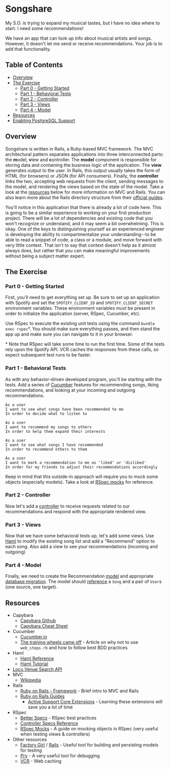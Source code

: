 # Songshare

My S.O. is trying to expand my musical tastes, but I have no idea where to start.  I need some recommendations!

We have an app that can look up info about musical artists and songs.  However, it doesn't let me send or receive recommendations.  Your job is to add that functionality.

## Table of Contents
* [Overview](#overview)
* [The Exercise](#the-exercise)
  - [Part 0 - Getting Started](#part-0---getting-started)
  - [Part 1 - Behavioral Tests](#part-1---behavioral-tests)
  - [Part 2 - Controller](#part-2---controller)
  - [Part 3 - Views](#part-3---views)
  - [Part 4 - Model](#part-4---model)
* [Resources](#resources)
* [Enabling PostgreSQL Support](#enabling-postgresql-support)

## Overview

Songshare is written in Rails, a Ruby-based MVC framework.  The MVC architectural pattern separates applications into three interconnected parts: the **m**odel, **v**iew and **c**ontroller.  The **model** component is responsible for storing data and containing the business logic of the application.  The **view** generates output to the user.  In Rails, this output usually takes the form of HTML (for browsers) or JSON (for API consumers).  Finally, the **controller** links the two, accepting web requests from the client, sending messages to the model, and rendering the views based on the state of the model.  Take a look at the [resources](#resources) below for more information on MVC and Rails.  You can also learn more about the Rails directory structure from their [official guides](http://guides.rubyonrails.org/getting_started.html#creating-the-blog-application).

You'll notice in this application that there is already a lot of code here.  This is going to be a similar experience to working on your first production project.  There will be a lot of dependencies and existing code that you won't recognize or understand, and it may seem a bit overwhelming.  This is okay.  One of the keys to distinguishing yourself as an experienced engineer is developing the ability to compartmentalize your understanding--to be able to read a snippet of code, a class or a module, and move forward with very little context. That isn't to say that context doesn't help as it almost always does, but rather that you can make meaningful improvements without being a subject matter expert.

## The Exercise

### Part 0 - Getting Started
First, you'll need to get everything set up. Be sure to set up an application with Spotify and set the `SPOTIFY_CLIENT_ID` and `SPOTIFY_CLIENT_SECRET` environment variables.  These environment variables *must* be present in order to initialize the application (server, RSpec, Cucumber, etc).

Use RSpec to execute the existing unit tests using the command `bundle exec rspec`\*. You should make sure everything passes, and then stand the app up and make sure you can navigate to it in your browser.

\* Note that RSpec will take some time to run the first time.  Some of the tests rely upon the Spotify API.  VCR caches the responses from these calls, so expect subsequent test runs to be faster.

### Part 1 - Behavioral Tests
As with any behavior-driven developed program, you'll be starting with the tests.  Add a series of [Cucumber](https://cucumber.io) features for recommending songs, liking recommendations, and looking at your incoming and outgoing recommendations.

```
As a user
I want to see what songs have been recommended to me
In order to decide what to listen to
```

```
As a user
I want to recommend my songs to others
In order to help them expand their interests
```

```
As a user
I want to see what songs I have recommended
In order to recommend others to them
```

```
As a user
I want to mark a recommendation to me as 'liked' or 'disliked'
In order for my friends to adjust their recommendations accordingly
```

Keep in mind that this outside-in approach will require you to mock some objects (especially models).  Take a look at [RSpec mocks](https://www.relishapp.com/rspec/rspec-mocks/docs) for reference.

### Part 2 - Controller
Now let's add a [controller](http://edgeguides.rubyonrails.org/action_controller_overview.html) to receive requests related to our recommendations and respond with the appropriate rendered view.

### Part 3 - Views
Now that we have some behavioral tests up, let's add some views.  Use [Haml](http://haml.info) to modify the existing song list and add a "Recommend" option to each song. Also add a view to see your recommendations (incoming and outgoing)

### Part 4 - Model
Finally, we need to create the Recommendation [model](http://edgeguides.rubyonrails.org/active_record_basics.html) and appropriate [database migration](http://edgeguides.rubyonrails.org/active_record_migrations.html).  The model should [reference](http://edgeguides.rubyonrails.org/association_basics.html) a `Song` and a pair of `User`s (one source, one target).

## Resources
* Capybara
  - [Capybara Github](https://github.com/jnicklas/capybara)
  - [Capybara Cheat Sheet](https://gist.github.com/zhengjia/428105)
* Cucumber
  - [Cucumber.io](https://cucumber.io/)
  - [The training wheels came off](http://aslakhellesoy.com/post/11055981222/the-training-wheels-came-off) - Article on why not to use `web_steps.rb` and how to follow best BDD practices
* Haml
  - [Haml Reference](http://haml.info/docs/yardoc/file.REFERENCE.html)
  - [Haml Tutorial](http://haml.info/tutorial.html)
* [Locu Venue Search API](https://dev.locu.com/documentation/#venue-search-api)
* MVC
  - [Wikipedia](https://en.wikipedia.org/wiki/Model%E2%80%93view%E2%80%93controller)
* Rails
  - [Ruby on Rails - Framework](http://www.tutorialspoint.com/ruby-on-rails/rails-framework.htm) - Brief intro to MVC and Rails
  - [Ruby on Rails Guides](http://guides.rubyonrails.org/index.html)
    * [Active Support Core Extensions](http://edgeguides.rubyonrails.org/active_support_core_extensions.html) - Learning these extensions will save you a lot of time
* RSpec
  - [Better Specs](http://betterspecs.org/) - RSpec best practices
  - [Controller Specs Reference](https://www.relishapp.com/rspec/rspec-rails/docs/controller-specs)
  - [RSpec Mocks](https://www.relishapp.com/rspec/rspec-mocks/docs) - A guide on mocking objects in RSpec (very useful when testing views & controllers)
* Other resources
  - [Factory Girl](https://github.com/thoughtbot/factory_girl) / [Rails](https://github.com/thoughtbot/factory_girl_rails) - Useful tool for building and persisting models for testing
  - [Pry](http://pryrepl.org/) - A very useful tool for debugging
  - [VCR](https://github.com/vcr/vcr/) - Web caching
